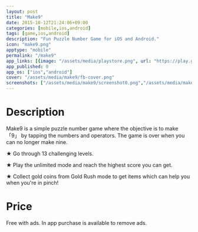 ```yaml
---
layout: post
title: "Make9"
date: 2015-10-12T21:24:06+09:00
categories: [mobile,ios,android]
tags: [game,ios,android]
description: "Fun Puzzle Number Game for iOS and Android."
icon: "make9.png"
apptype: "mobile"
permalink: "/make9"
app_links: [{image: "/assets/media/playstore.png", url: "https://play.google.com/store/apps/details?id=com.delightfuldev.make9", published: 1}, {image: "/assets/media/app_store.png",  url: "https://itunes.apple.com/us/app/make9/id1044061338?ls=1&mt=8", coming_soon_image: "/assets/media/app_store_coming_soon.png", published: 0}]
app_published: 0
app_os: ["ios","android"]
cover: "/assets/media/make9/fb-cover.png"
screenshots: ["/assets/media/make9/screenshot0.png","/assets/media/make9/screenshot1.png","/assets/media/make9/screenshot2.png","/assets/media/make9/screenshot3.png","/assets/media/make9/screenshot4.png"]
---
```


# Description

Make9 is a simple puzzle number game where the objective is to make 「9」 by tapping the numbers and operators. The game is over when you can no longer make nine.

★ Go through 13 challenging levels.

★ Play the unlimited mode and reach the highest score you can get.

★ Collect gold coins from Gold Rush mode to get items which can help you when you're in pinch!

# Price

Free with ads. In app purchase is available to remove ads.
